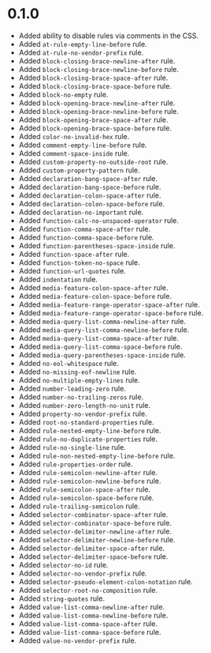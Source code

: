 # 0.1.0

* Added ability to disable rules via comments in the CSS.
* Added `at-rule-empty-line-before` rule.
* Added `at-rule-no-vendor-prefix` rule.
* Added `block-closing-brace-newline-after` rule.
* Added `block-closing-brace-newline-before` rule.
* Added `block-closing-brace-space-after` rule.
* Added `block-closing-brace-space-before` rule.
* Added `block-no-empty` rule.
* Added `block-opening-brace-newline-after` rule.
* Added `block-opening-brace-newline-before` rule.
* Added `block-opening-brace-space-after` rule.
* Added `block-opening-brace-space-before` rule.
* Added `color-no-invalid-hex` rule.
* Added `comment-empty-line-before` rule.
* Added `comment-space-inside` rule.
* Added `custom-property-no-outside-root` rule.
* Added `custom-property-pattern` rule.
* Added `declaration-bang-space-after` rule.
* Added `declaration-bang-space-before` rule.
* Added `declaration-colon-space-after` rule.
* Added `declaration-colon-space-before` rule.
* Added `declaration-no-important` rule.
* Added `function-calc-no-unspaced-operator` rule.
* Added `function-comma-space-after` rule.
* Added `function-comma-space-before` rule.
* Added `function-parentheses-space-inside` rule.
* Added `function-space-after` rule.
* Added `function-token-no-space` rule.
* Added `function-url-quotes` rule.
* Added `indentation` rule.
* Added `media-feature-colon-space-after` rule.
* Added `media-feature-colon-space-before` rule.
* Added `media-feature-range-operator-space-after` rule.
* Added `media-feature-range-operator-space-before` rule.
* Added `media-query-list-comma-newline-after` rule.
* Added `media-query-list-comma-newline-before` rule.
* Added `media-query-list-comma-space-after` rule.
* Added `media-query-list-comma-space-before` rule.
* Added `media-query-parentheses-space-inside` rule.
* Added `no-eol-whitespace` rule.
* Added `no-missing-eof-newline` rule.
* Added `no-multiple-empty-lines` rule.
* Added `number-leading-zero` rule.
* Added `number-no-trailing-zeros` rule.
* Added `number-zero-length-no-unit` rule.
* Added `property-no-vendor-prefix` rule.
* Added `root-no-standard-properties` rule.
* Added `rule-nested-empty-line-before` rule.
* Added `rule-no-duplicate-properties` rule.
* Added `rule-no-single-line` rule.
* Added `rule-non-nested-empty-line-before` rule.
* Added `rule-properties-order` rule.
* Added `rule-semicolon-newline-after` rule.
* Added `rule-semicolon-newline-before` rule.
* Added `rule-semicolon-space-after` rule.
* Added `rule-semicolon-space-before` rule.
* Added `rule-trailing-semicolon` rule.
* Added `selector-combinator-space-after` rule.
* Added `selector-combinator-space-before` rule.
* Added `selector-delimiter-newline-after` rule.
* Added `selector-delimiter-newline-before` rule.
* Added `selector-delimiter-space-after` rule.
* Added `selector-delimiter-space-before` rule.
* Added `selector-no-id` rule.
* Added `selector-no-vendor-prefix` rule.
* Added `selector-pseudo-element-colon-notation` rule.
* Added `selector-root-no-composition` rule.
* Added `string-quotes` rule.
* Added `value-list-comma-newline-after` rule.
* Added `value-list-comma-newline-before` rule.
* Added `value-list-comma-space-after` rule.
* Added `value-list-comma-space-before` rule.
* Added `value-no-vendor-prefix` rule.

